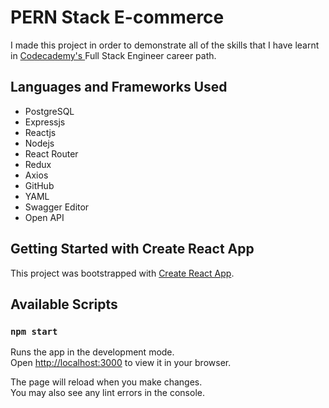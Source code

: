 # PERN Stack E-commerce

I made this project in order to demonstrate all of the skills that I have learnt in [Codecademy's ](https://www.codecademy.com) Full Stack Engineer career path.

## Languages and Frameworks Used

- PostgreSQL
- Expressjs
- Reactjs
- Nodejs
- React Router
- Redux
- Axios
- GitHub
- YAML
- Swagger Editor
- Open API

## Getting Started with Create React App

This project was bootstrapped with [Create React App](https://github.com/facebook/create-react-app).

## Available Scripts

### `npm start`

Runs the app in the development mode.\
Open [http://localhost:3000](http://localhost:3000) to view it in your browser.

The page will reload when you make changes.\
You may also see any lint errors in the console.
